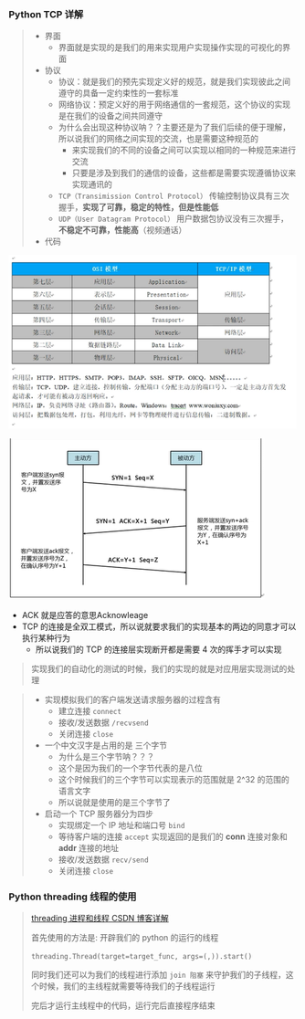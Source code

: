 ### Python TCP 详解

> * 界面
>   * 界面就是实现的是我们的用来实现用户实现操作实现的可视化的界面
> * 协议
>   * 协议：就是我们的预先实现定义好的规范，就是我们实现彼此之间遵守的具备一定约束性的一套标准
>   * 网络协议：预定义好的用于网络通信的一套规范，这个协议的实现是在我们的设备之间共同遵守
>   * 为什么会出现这种协议呐？？主要还是为了我们后续的便于理解，所以说我们的网络之间实现的交流，也是需要这种规范的
>     * 来实现我们的不同的设备之间可以实现以相同的一种规范来进行交流
>     * 只要是涉及到我们的通信的设备，这些都是需要实现遵循协议来实现通讯的
>   * `TCP（Transimission Control Protocol）` 传输控制协议具有三次握手，**实现了可靠，稳定的特性，但是性能低**
>   * `UDP（User Datagram Protocol）` 用户数据包协议没有三次握手，**不稳定不可靠，性能高**（视频通话）
> * 代码

![](./images/img_01.png)

![](./images/img_02.png)

* ACK 就是应答的意思Acknowleage
* TCP 的连接是全双工模式，所以说就要求我们的实现基本的两边的同意才可以执行某种行为
  * 所以说我们的 TCP 的连接层实现断开都是需要 4 次的挥手才可以实现

> 实现我们的自动化的测试的时候，我们的实现的就是对应用层实现测试的处理



> * 实现模拟我们的客户端发送请求服务器的过程含有
>   * 建立连接 `connect`
>   * 接收/发送数据 `/recvsend`
>   * 关闭连接 `close`
> * 一个中文汉字是占用的是 三个字节
>   * 为什么是三个字节呐？？？
>   * 这个是因为我们的一个字节代表的是八位
>   * 这个时候我们的三个字节可以实现表示的范围就是 2^32 的范围的语言文字
>   * 所以说就是使用的是三个字节了
> * 启动一个 TCP 服务器分为四步
>   * 实现绑定一个 IP 地址和端口号 `bind`
>   * 等待客户端的连接 `accept` 实现返回的是我们的 **conn** 连接对象和 **addr** 连接的地址
>   * 接收/发送数据 `recv/send`
>   * 关闭连接 `close`



### Python threading 线程的使用

> [threading 进程和线程 CSDN 博客详解](https://blog.csdn.net/weixin_41662255/article/details/144112049)
>
> 首先使用的方法是: 开辟我们的 python 的运行的线程
>
> `threading.Thread(target=target_func, args=(,)).start()`
>
> 同时我们还可以为我们的线程进行添加 `join 阻塞` 来守护我们的子线程，这个时候，我们的主线程就需要等待我们的子线程运行
>
> 完后才运行主线程中的代码，运行完后直接程序结束